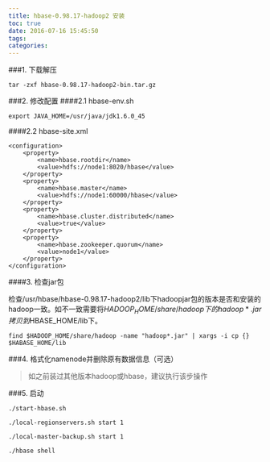 ```yaml
---
title: hbase-0.98.17-hadoop2 安装
toc: true
date: 2016-07-16 15:45:50
tags:
categories:
---
```



###1. 下载解压

	tar -zxf hbase-0.98.17-hadoop2-bin.tar.gz

###2. 修改配置
####2.1 hbase-env.sh

	export JAVA_HOME=/usr/java/jdk1.6.0_45

####2.2 hbase-site.xml

	<configuration>
		<property>
			<name>hbase.rootdir</name>
			<value>hdfs://node1:8020/hbase</value>
		</property>
		<property>
			<name>hbase.master</name>
			<value>hdfs://node1:60000/hbase</value>
		</property>
		<property>
			<name>hbase.cluster.distributed</name>
			<value>true</value>
		</property>
		<property>
			<name>hbase.zookeeper.quorum</name>
			<value>node1</value>
		</property>
	</configuration>

####3. 检查jar包

检查/usr/hbase/hbase-0.98.17-hadoop2/lib下hadoopjar包的版本是否和安装的hadoop一致。如不一致需要将$HADOOP_HOME/share/hadoop下的hadoop*.jar拷贝到$HBASE_HOME/lib下。

	find $HADOOP_HOME/share/hadoop -name "hadoop*.jar" | xargs -i cp {} $HABASE_HOME/lib

###4. 格式化namenode并删除原有数据信息（可选）
>如之前装过其他版本hadoop或hbase，建议执行该步操作

###5. 启动

	./start-hbase.sh

	./local-regionservers.sh start 1

	./local-master-backup.sh start 1

	./hbase shell

